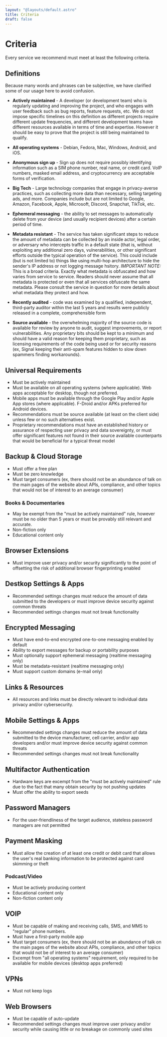```yaml
---
layout: "@layouts/default.astro"
title: Criteria
draft: false
---
```


# Criteria

Every service we recommend must meet at least the following criteria.

## Definitions

Because many words and phrases can be subjective, we have clarified some of our usage here to avoid confusion.

* **Actively maintained** - A developer (or development team) who is regularly updating and improving the project, and who engages with user feedback such as bug reports, feature requests, etc. We do not impose specific timelines on this definition as different projects require different update frequencies, and different development teams have different resources available in terms of time and expertise. However it should be easy to prove that the project is still being maintained to qualify.

* **All operating systems** - Debian, Fedora, Mac, Windows, Android, and iOS.

* **Anonymous sign up** - Sign up does not require possibly identifying information such as a SIM phone number, real name, or credit card. VoIP numbers, masked email address, and cryptocurrency are acceptable forms of verification.

* **Big Tech** - Large technology companies that engage in privacy-averse practices, such as collecting more data than necessary, selling targeting ads, and more. Companies include but are not limited to Google, Amazon, Facebook, Apple, Microsoft, Discord, Snapchat, TikTok, etc.

* **Ephemeral messaging** - the ability to set messages to automatically delete from your device (and usually recipient devices) after a certain period of time.

* **Metadata resistant** - The service has taken significant steps to reduce the amount of metadata can be collected by an inside actor, legal order, or adversary who intercepts traffic in a default state (that is, without exploiting any additional zero days, vulnerabilities, or other significant efforts outside the typical operation of the service). This could include (but is not limited to) things like using multi-hop architecture to hide the sender's IP address or not logging message hsitory. _IMPORTANT NOTE:_ This is a broad criteria. Exactly what metadata is obfuscated and how varies from service to service. Readers should never assume that all metadata is protected or even that all services obfuscate the same metadata. Please consult the service in question for more details about what metadata they protect and how.

* **Recently audited** - code was examined by a qualified, independent, third-party auditor within the last 5 years and results were publicly released in a complete, comprehensible form

* **Source available** - the overwhelming majority of the source code is available for review by anyone to audit, suggest improvements, or report vulnerabilities. Any proprietary bits should be kept to a minimum and should have a valid reason for keeping them proprietary, such as licensing requirements of the code being used or for security reasons (ex, Signal keeping their anti-spam features hidden to slow down spammers finding workarounds).

## Universal Requirements

* Must be actively maintained
* Must be available on all operating systems (where applicable). Web apps acceptable for desktop, though not preferred.
* Mobile apps must be available through the Google Play and/or Apple App stores (where applicable). F-Droid and/or APKs preferred for Android devices.
* Recommendations must be source available (at least on the client side) unless few or no such alternatives exist.
* Proprietary recommendations must have an established history or assurance of respecting user privacy and data sovereignty, or must offer significant features not found in their source available counterparts that would be beneficial for a typical threat model

## Backup & Cloud Storage

* Must offer a free plan
* Must be zero knowledge
* Must target consumers (ex, there should not be an abundance of talk on the main pages of the website about APIs, compliance, and other topics that would not be of interest to an average consumer)

### Books & Documentaries
* May be exempt from the "must be actively maintained" rule, however must be no older than 5 years or must be provably still relevant and accurate.
* Non-fiction only
* Educational content only

## Browser Extensions
* Must improve user privacy and/or security significantly to the point of offsetting the risk of additional browser fingerprinting enabled

## Destkop Settings & Apps
* Recommended settings changes must reduce the amount of data submitted to the developers or must improve device security against common threats
* Recommended settings changes must not break functionality

## Encrypted Messaging
* Must have end-to-end encrypted one-to-one messaging enabled by default
* Ability to export messages for backup or portability purposes
* Must optionally support ephemeral messaging (realtime messaging only)
* Must be metadata-resistant (realtime messaging only)
* Must support custom domains (e-mail only)

## Links & Resources
* All resources and links must be directly relevant to individual data privacy and/or cybersecurity.

## Mobile Settings & Apps
* Recommended settings changes must reduce the amount of data submitted to the device manufacturer, cell carrier, and/or app developers and/or must improve device security against common threats
* Recommended settings changes must not break functionality

## Multifactor Authentication
* Hardware keys are excempt from the "must be actively maintained" rule due to the fact that many obtain security by not pushing updates
* Must offer the ability to export seeds

## Password Managers
* For the user-friendliness of the target audience, stateless password managers are not permitted

## Payment Masking
* Must allow the creation of at least one credit or debit card that allows the user's real banking information to be protected against card skimming or theft

### Podcast/Video
* Must be actively producing content
* Educational content only
* Non-fiction content only

## VOIP
* Must be capable of making and receiving calls, SMS, and MMS to "regular" phone numbers.
* Must have a first-party mobile app
* Must target consumers (ex, there should not be an abundance of talk on the main pages of the website about APIs, compliance, and other topics that would not be of interest to an average consumer)
* Excempt from "all operating systems" requirement, only required to be available for mobile devices (desktop apps preferred)

## VPNs
* Must not keep logs

## Web Browsers
* Must be capable of auto-update
* Recommended settings changes must improve user privacy and/or security while causing little or no breakage on commonly used sites